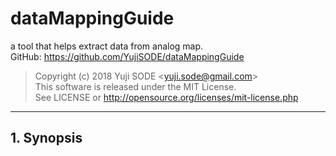 # dataMappingGuide
a tool that helps extract data from analog map.  
GitHub: https://github.com/YujiSODE/dataMappingGuide  
>Copyright (c) 2018 Yuji SODE \<yuji.sode@gmail.com\>  
>This software is released under the MIT License.  
>See LICENSE or http://opensource.org/licenses/mit-license.php
______
## 1. Synopsis
